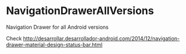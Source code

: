 # NavigationDrawerAllVersions
Navigation Drawer for all Android versions

Check http://desarrollar.desarrollador-android.com/2014/12/navigation-drawer-material-design-status-bar.html
